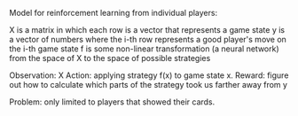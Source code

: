 

Model for reinforcement learning from individual players:

X is a matrix in which each row is a vector that represents a game state
y is a vector of numbers where the i-th row represents a good player's move on the i-th game state
f is some non-linear transformation (a neural network) from the space of X to the space of possible strategies

Observation: X
Action: applying strategy f(x) to game state x.
Reward: figure out how to calculate which parts of the strategy took us farther away from y

Problem: only limited to players that showed their cards.
